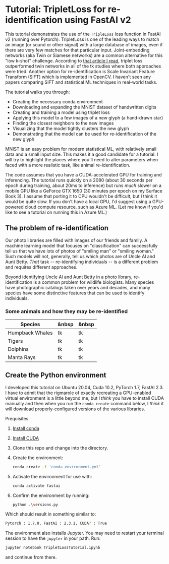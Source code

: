 # Tutorial: TripletLoss for re-identification using FastAI v2

This tutorial demonstrates the use of the `TripleLoss` loss function in FastAI v2 (running over Pytorch). TripletLoss is one of the leading ways to match an image (or sound or other signal) with a large database of images, even if there are very few matches for that particular input. Joint-embedding networks (aka Twin or Siamese networks) are a common alternative for this "low k-shot" challenge. According to [that article I read](tk), triplet loss outperformed twin networks in all of the tk studies where both approaches were tried. Another option for re-identification is Scale Invariant Feature Transform (SIFT) which is implemented in OpenCV. I haven't seen any papers comparing SIFT and statistical ML techniques in real-world tasks. 

The tutorial walks you through:

- Creating the necessary conda environment
- Downloading and expanding the MNIST dataset of handwritten digits
- Creating and training a model using triplet loss
- Applying this model to a few images of a new glyph (a hand-drawn star)
- Finding the closest neighbors to the new images
- Visualizing that the model tightly clusters the new glyph
- Demonstrating that the model can be used for re-identification of the new glyph

MNIST is an easy problem for modern statistical ML, with relatively small data and a small input size. This makes it a good candidate for a tutorial. I will try to highlight the places where you'll need to alter parameters when faced with a more realistic task, like animal re-identification. 

The code assumes that you have a CUDA-accelerated GPU for training and inferencing. The tutorial runs quickly on a 2080 (about 30 seconds per epoch during training, about 20ms to inference) but runs _much_ slower on a mobile GPU like a GeForce GTX 1650 (30 minutes per epoch on my Surface Book 3). I assume that porting it to CPU wouldn't be difficult, but I think it would be quite slow. If you don't have a local GPU, I'd suggest using a GPU-powered cloud compute resource, such as Azure ML. (Let me know if you'd like to see a tutorial on running this in Azure ML.) 

## The problem of re-identification

Our photo libraries are filled with images of our friends and family. A machine learning model that focuses on "classification" can successfully tell us that we have lots of photos of "smiling man" or "smiling woman." Such models will not, generally, tell us which photos are of Uncle Al and Aunt Betty. _That_ task -- re-identifying individuals -- is a different problem and requires different approaches.

Beyond identifying Uncle Al and Aunt Betty in a photo library, re-identification is a common problem for wildlife biologists. Many species have photographic catalogs taken over years and decades, and many species have some distinctive features that can be used to identify individuals. 

### Some animals and how they may be re-identified

| Species | &nbsp | &nbsp |
| --- | --- | --- |
| Humpback Whales | tk | tk |
| Tigers | tk | tk | 
| Dolphins | tk | tk | 
| Manta Rays | tk | tk | 


## Create the Python environment 

I developed this tutorial on Ubuntu 20.04, Cuda 10.2, PyTorch 1.7, FastAI 2.3. I have to admit that the rigmarole of exactly recreating a GPU-enabled virtual environment is a little beyond me, but I _think_ you have to install CUDA manually and then when you run the `conda create` command below, I _think_ it will download properly-configured versions of the various libraries. 

Prequisites: 
1. [Install conda](tk) 
1. [Install CUDA](tk)

1. Clone this repo and change into the directory.
1. Create the environment:
    ```bash
    conda create -f 'conda_environment.yml'
    ```
1. Activate the environment for use with:
   ```bash
   conda activate fastai
   ```
1. Confirm the environment by running:
   ```bash
   python .\versions.py
   ```
Which should result in something similar to:
```bash
Pytorch : 1.7.0, FastAI : 2.3.1, CUDA? : True
```

The environment also installs Jupyter. You may need to restart your terminal session to have the `jupyter` in your path. Run:

```bash
jupyter notebook TripletLossTutorial.ipynb
```

and continue from there.